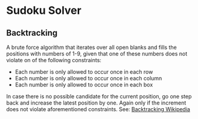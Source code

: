 # Sudoku Solver

## Backtracking

A brute force algorithm that iterates over all open blanks and fills the positions with numbers of 1-9, given that one of these numbers does not violate on of the following constraints:
* Each number is only allowed to occur once in each row
* Each number is only allowed to occur once in each column
* Each number is only allowed to occur once in each box

In case there is no possible candidate for the current position, go one step back and increase the latest position by one. Again only if the increment does not violate aforementioned constraints.
See: [Backtracking Wikipedia](https://en.wikipedia.org/wiki/Sudoku_solving_algorithms)

